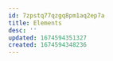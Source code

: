 ```yaml
---
id: 7zpstq77qzgq8pm1aq2ep7a
title: Elements
desc: ''
updated: 1674594351327
created: 1674594348236
---
```

